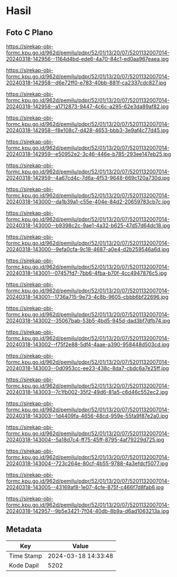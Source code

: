 # Hasil

## Foto C Plano

https://sirekap-obj-formc.kpu.go.id/962d/pemilu/pdpr/52/01/13/20/07/5201132007014-20240318-142956--1164d4bd-ede6-4a70-84c1-ed0aa967eaea.jpg

https://sirekap-obj-formc.kpu.go.id/962d/pemilu/pdpr/52/01/13/20/07/5201132007014-20240318-142958--d6e72ff0-e783-40bb-881f-ca2337cdc827.jpg

https://sirekap-obj-formc.kpu.go.id/962d/pemilu/pdpr/52/01/13/20/07/5201132007014-20240318-142958--a1712873-9447-4c6c-a295-62e3da89af82.jpg

https://sirekap-obj-formc.kpu.go.id/962d/pemilu/pdpr/52/01/13/20/07/5201132007014-20240318-142958--f8e108c7-d428-4653-bbb3-3e9af4c77d45.jpg

https://sirekap-obj-formc.kpu.go.id/962d/pemilu/pdpr/52/01/13/20/07/5201132007014-20240318-142959--e50952e2-3c46-446e-b785-293ee147eb25.jpg

https://sirekap-obj-formc.kpu.go.id/962d/pemilu/pdpr/52/01/13/20/07/5201132007014-20240318-142959--4a67cd4c-7d6a-4f53-9648-669c120a730d.jpg

https://sirekap-obj-formc.kpu.go.id/962d/pemilu/pdpr/52/01/13/20/07/5201132007014-20240318-143000--da1b39a1-c55e-404e-84d2-20659783cb7c.jpg

https://sirekap-obj-formc.kpu.go.id/962d/pemilu/pdpr/52/01/13/20/07/5201132007014-20240318-143000--b9398c2c-9ae1-4a32-b625-47d57d64dc18.jpg

https://sirekap-obj-formc.kpu.go.id/962d/pemilu/pdpr/52/01/13/20/07/5201132007014-20240318-143000--9efa0cfa-9c18-4687-a0e4-d2b259546a6d.jpg

https://sirekap-obj-formc.kpu.go.id/962d/pemilu/pdpr/52/01/13/20/07/5201132007014-20240318-143001--07457fd7-7bb6-4fba-b70f-4cc4947876c5.jpg

https://sirekap-obj-formc.kpu.go.id/962d/pemilu/pdpr/52/01/13/20/07/5201132007014-20240318-143001--1736a715-9e73-4c8b-9605-cbbb6bf22696.jpg

https://sirekap-obj-formc.kpu.go.id/962d/pemilu/pdpr/52/01/13/20/07/5201132007014-20240318-143002--35067bab-53b5-4bd5-945d-dad3bf7dfb74.jpg

https://sirekap-obj-formc.kpu.go.id/962d/pemilu/pdpr/52/01/13/20/07/5201132007014-20240318-143002--f75f2e88-5df4-4aae-a390-958448d503cd.jpg

https://sirekap-obj-formc.kpu.go.id/962d/pemilu/pdpr/52/01/13/20/07/5201132007014-20240318-143003--0d0953cc-ee23-438c-8da7-cbdc6a7e25ff.jpg

https://sirekap-obj-formc.kpu.go.id/962d/pemilu/pdpr/52/01/13/20/07/5201132007014-20240318-143003--7c1fb002-35f2-49d6-81a5-c6d46c552ec2.jpg

https://sirekap-obj-formc.kpu.go.id/962d/pemilu/pdpr/52/01/13/20/07/5201132007014-20240318-143003--1d4409fa-4656-48cd-959e-55fa9f87e2a0.jpg

https://sirekap-obj-formc.kpu.go.id/962d/pemilu/pdpr/52/01/13/20/07/5201132007014-20240318-143004--5a18d7c4-ff75-45ff-8795-4af79229d725.jpg

https://sirekap-obj-formc.kpu.go.id/962d/pemilu/pdpr/52/01/13/20/07/5201132007014-20240318-143004--723c264e-80cf-4b55-9788-4a3efdcf5077.jpg

https://sirekap-obj-formc.kpu.go.id/962d/pemilu/pdpr/52/01/13/20/07/5201132007014-20240318-143005--43169af8-1e07-4cfe-875f-c466f7d8fab6.jpg

https://sirekap-obj-formc.kpu.go.id/962d/pemilu/pdpr/52/01/13/20/07/5201132007014-20240318-142957--9b5e3421-7f04-40db-8b9a-d6ad1063213a.jpg


## Metadata

| Key        | Value               |
| ---------- | ------------------- |
| Time Stamp | 2024-03-18 14:33:48 |
| Kode Dapil | 5202                |



